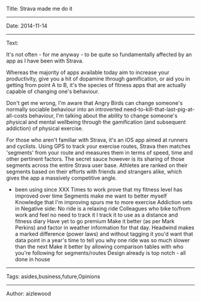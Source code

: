 Title: Strava made me do it

----

Date: 2014-11-14

----

Text: 

It's not often - for me anyway - to be quite so fundamentally affected by an app as I have been with Strava.  

Whereas the majority of apps available today aim to increase your productivity, give you a hit of dopamine through gamification, or aid you in getting from point A to B, it's the species of fitness apps that are actually capable of changing one's behaviour.  

Don't get me wrong, I'm aware that Angry Birds can change someone's normally sociable behaviour into an introverted need-to-kill-that-last-pig-at-all-costs behaviour, I'm talking about the ability to change someone's physical and mental wellbeing through the gamification (and subsequent addiction) of physical exercise.  

For those who aren't familiar with Strava, it's an iOS app aimed at runners and cyclists.  Using GPS to track your exercise routes, Strava then matches 'segments' from your route and measures them in terms of speed, time and other pertinent factors. The secret sauce however is its sharing of those segments across the entire Strava user base.  Athletes are ranked on their segments based on their efforts with friends and strangers alike, which gives the app a massively competitive angle.  

- been using since XXX
Times to work prove that my fitness level has improved over time
Segments make me want to better myself
Knowledge that I'm improving spurs me to more exercise
Addiction sets in
Negative side: No ride is a relaxing ride
Colleagues who bike to/from work and feel no need to track it
I track it to use as a distance and fitness diary
Have yet to go premium
Make it better (as per Mark Perkins) and factor in weather information for that day. Headwind makes a marked difference (power laws) and without tagging it you'd want that data point in a year's time to tell you why one ride was so much slower than the next
Make it better by allowing comparison tables with who you're following for segments/routes
Design already is top notch - all done in house

----

Tags: asides,business,future,Opinions

----

Author: aizlewood